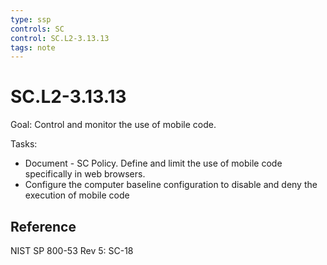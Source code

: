 ```yaml
---
type: ssp
controls: SC
control: SC.L2-3.13.13
tags: note
---
```


# SC.L2-3.13.13

Goal: Control and monitor the use of mobile code.

Tasks:

- Document - SC Policy. Define and limit the use of mobile code specifically in web browsers.
- Configure the computer baseline configuration to disable and deny the execution of mobile code

## Reference

NIST SP 800-53 Rev 5: SC-18